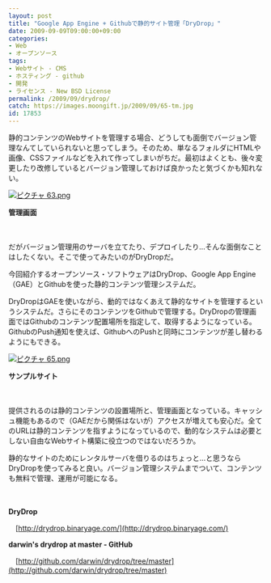 ```yaml
---
layout: post
title: "Google App Engine + Githubで静的サイト管理「DryDrop」"
date: 2009-09-09T09:00:00+09:00
categories:
- Web
- オープンソース
tags: 
- Webサイト - CMS
- ホスティング - github
- 開発
- ライセンス - New BSD License
permalink: /2009/09/drydrop/
catch: https://images.moongift.jp/2009/09/65-tm.jpg
id: 17853
---
```

静的コンテンツのWebサイトを管理する場合、どうしても面倒でバージョン管理なんてしていられないと思ってしまう。そのため、単なるフォルダにHTMLや画像、CSSファイルなどを入れて作ってしまいがちだ。最初はよくとも、後々変更したり改修しているとバージョン管理しておけば良かったと気づくかも知れない。

  

[![ピクチャ 63.png](https://images.moongift.jp/2009/09/63-tm.jpg)](https://images.moongift.jp/2009/09/63.png)  
  
**管理画面**

  

　

  

だがバージョン管理用のサーバを立てたり、デプロイしたり…そんな面倒なことはしたくない。そこで使ってみたいのがDryDropだ。

  

今回紹介するオープンソース・ソフトウェアはDryDrop、Google App Engine（GAE）とGithubを使った静的コンテンツ管理システムだ。

  
  
<!--more-->

DryDropはGAEを使いながら、動的ではなくあえて静的なサイトを管理するというシステムだ。さらにそのコンテンツをGithubで管理する。DryDropの管理画面ではGithubのコンテンツ配置場所を指定して、取得するようになっている。GithubのPush通知を使えば、GithubへのPushと同時にコンテンツが差し替わるようにもできる。

  

[![ピクチャ 65.png](https://images.moongift.jp/2009/09/65-tm.jpg)](https://images.moongift.jp/2009/09/65.png)  
  
**サンプルサイト**

  

　

  

提供されるのは静的コンテンツの設置場所と、管理画面となっている。キャッシュ機能もあるので（GAEだから関係はないが）アクセスが増えても安心だ。全てのURLは静的コンテンツを指すようになっているので、動的なシステムは必要としない自由なWebサイト構築に役立つのではないだろうか。

  

静的なサイトのためにレンタルサーバを借りるのはちょっと…と思うならDryDropを使ってみると良い。バージョン管理システムまでついて、コンテンツも無料で管理、運用が可能になる。

  

　

  

**DryDrop**  
  
　[http://drydrop.binaryage.com/](http://drydrop.binaryage.com/)

  

**darwin's drydrop at master - GitHub**  
  
　[http://github.com/darwin/drydrop/tree/master](http://github.com/darwin/drydrop/tree/master)

  
